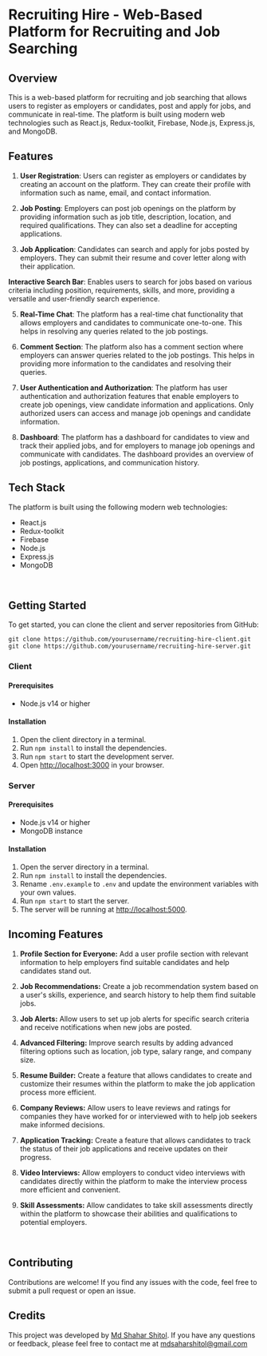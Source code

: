 # Recruiting Hire - Web-Based Platform for Recruiting and Job Searching

## Overview

This is a web-based platform for recruiting and job searching that allows users to register as employers or candidates, post and apply for jobs, and communicate in real-time. The platform is built using modern web technologies such as React.js, Redux-toolkit, Firebase, Node.js, Express.js, and MongoDB.

## Features

1. **User Registration**: Users can register as employers or candidates by creating an account on the platform. They can create their profile with information such as name, email, and contact information.

2. **Job Posting**: Employers can post job openings on the platform by providing information such as job title, description, location, and required qualifications. They can also set a deadline for accepting applications.

3. **Job Application**: Candidates can search and apply for jobs posted by employers. They can submit their resume and cover letter along with their application.

**Interactive Search Bar**: Enables users to search for jobs based on various criteria including position, requirements, skills, and more, providing a versatile and user-friendly search experience.

5. **Real-Time Chat**: The platform has a real-time chat functionality that allows employers and candidates to communicate one-to-one. This helps in resolving any queries related to the job postings.

6. **Comment Section**: The platform also has a comment section where employers can answer queries related to the job postings. This helps in providing more information to the candidates and resolving their queries.

7. **User Authentication and Authorization**: The platform has user authentication and authorization features that enable employers to create job openings, view candidate information and applications. Only authorized users can access and manage job openings and candidate information.

8. **Dashboard**: The platform has a dashboard for candidates to view and track their applied jobs, and for employers to manage job openings and communicate with candidates. The dashboard provides an overview of job postings, applications, and communication history.

## Tech Stack

The platform is built using the following modern web technologies:

- React.js
- Redux-toolkit
- Firebase
- Node.js
- Express.js
- MongoDB

<br/>

## Getting Started

To get started, you can clone the client and server repositories from GitHub:

```
git clone https://github.com/yourusername/recruiting-hire-client.git
git clone https://github.com/yourusername/recruiting-hire-server.git
```

### Client

#### Prerequisites

- Node.js v14 or higher

#### Installation

1. Open the client directory in a terminal.
2. Run `npm install` to install the dependencies.
3. Run `npm start` to start the development server.
4. Open [http://localhost:3000](http://localhost:3000) in your browser.

### Server

#### Prerequisites

- Node.js v14 or higher
- MongoDB instance

#### Installation

1. Open the server directory in a terminal.
2. Run `npm install` to install the dependencies.
3. Rename `.env.example` to `.env` and update the environment variables with your own values.
4. Run `npm start` to start the server.
5. The server will be running at [http://localhost:5000](http://localhost:5000).

## Incoming Features

1. **Profile Section for Everyone:** Add a user profile section with relevant information to help employers find suitable candidates and help candidates stand out.

2. **Job Recommendations:** Create a job recommendation system based on a user's skills, experience, and search history to help them find suitable jobs.

3. **Job Alerts:** Allow users to set up job alerts for specific search criteria and receive notifications when new jobs are posted.

4. **Advanced Filtering:** Improve search results by adding advanced filtering options such as location, job type, salary range, and company size.

5. **Resume Builder:** Create a feature that allows candidates to create and customize their resumes within the platform to make the job application process more efficient.

6. **Company Reviews:** Allow users to leave reviews and ratings for companies they have worked for or interviewed with to help job seekers make informed decisions.

7. **Application Tracking:** Create a feature that allows candidates to track the status of their job applications and receive updates on their progress.

8. **Video Interviews:** Allow employers to conduct video interviews with candidates directly within the platform to make the interview process more efficient and convenient.

9. **Skill Assessments:** Allow candidates to take skill assessments directly within the platform to showcase their abilities and qualifications to potential employers.

<br/>

## Contributing

Contributions are welcome! If you find any issues with the code, feel free to submit a pull request or open an issue.

## Credits

This project was developed by [Md Shahar Shitol](https://mdshaharshitol-88ffd.web.app/). If you have any questions or feedback, please feel free to contact me at mdsaharshitol@gmail.com
